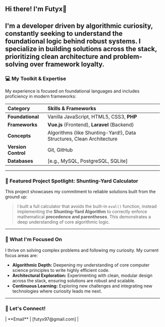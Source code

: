 ## Hi there! I'm Futyx👋


I'm a developer driven by **algorithmic curiosity**, constantly seeking to understand the foundational logic behind robust systems. I specialize in building solutions across the stack, prioritizing **clean architecture** and problem-solving over framework loyalty.
---

### 💻 My Toolkit & Expertise

My experience is focused on foundational languages and includes proficiency in modern frameworks:

| Category | Skills & Frameworks |
| :--- | :--- |
| **Foundational** | Vanilla JavaScript, HTML5, CSS3, **PHP** |
| **Frameworks** | **Vue.js** (Frontend), **Laravel** (Backend) |
| **Concepts** | Algorithms (like Shunting-Yard!), Data Structures, Clean Architecture |
| **Version Control** | Git, GitHub |
| **Databases** | [e.g., MySQL, PostgreSQL, SQLite] |

---

### 🧠 Featured Project Spotlight: Shunting-Yard Calculator

This project showcases my commitment to reliable solutions built from the ground up:

> I built a full calculator that avoids the built-in `eval()` function, instead implementing the **Shunting-Yard Algorithm** to correctly enforce mathematical **precedence and parentheses**. This demonstrates a deep understanding of core algorithmic logic.

---

### 🚀 What I'm Focused On

I thrive on solving complex problems and following my curiosity. My current focus areas are:

- **Algorithmic Depth:** Deepening my understanding of core computer science principles to write highly efficient code.
- **Architectural Exploration:** Experimenting with clean, modular design across the stack, ensuring solutions are robust and scalable.
- **Continuous Learning:** Exploring new challenges and integrating new technologies where curiosity leads me next.

---

### 🤝 Let's Connect!
<!--
| Platform | Link |
| :--- | :--- |
| **LinkedIn** | [Your LinkedIn Profile URL] |

| **Portfolio/Website** | [Your Personal Website URL] |--!>

| **Email** | [futyx97@gmail.com] |

<!--
**Futyx/futyx** is a ✨ _special_ ✨ repository because its `README.md` (this file) appears on your GitHub profile.

Here are some ideas to get you started:

- 🔭 I’m currently working on ...
- 🌱 I’m currently learning ...
- 👯 I’m looking to collaborate on ...
- 🤔 I’m looking for help with ...
- 💬 Ask me about ...
- 📫 How to reach me: ...
- 😄 Pronouns: ...
- ⚡ Fun fact: ...
-->
